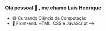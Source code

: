### Olá pessoal 👋 , me chamo Luís Henrique

- 😄 Cursando Ciência da Computação
- 📖 Front-end: HTML, CSS e JavaScript
-->
